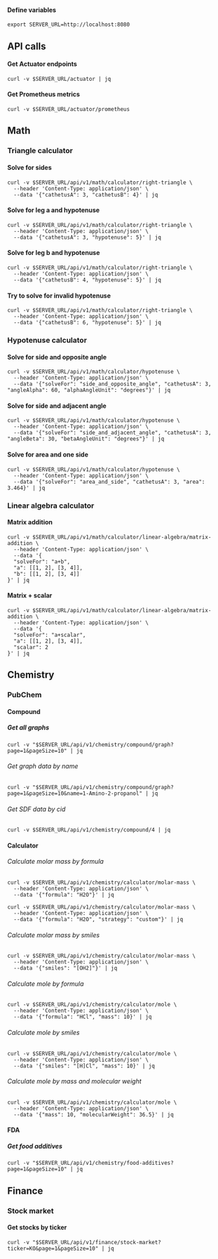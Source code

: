#### Define variables
```shell
export SERVER_URL=http://localhost:8080
```
## API calls
#### Get Actuator endpoints
```shell
curl -v $SERVER_URL/actuator | jq
```
#### Get Prometheus metrics
```shell
curl -v $SERVER_URL/actuator/prometheus
```
## Math
### Triangle calculator
#### Solve for sides
```shell
curl -v $SERVER_URL/api/v1/math/calculator/right-triangle \
  --header 'Content-Type: application/json' \
  --data '{"cathetusA": 3, "cathetusB": 4}' | jq
```
#### Solve for leg a and hypotenuse
```shell
curl -v $SERVER_URL/api/v1/math/calculator/right-triangle \
  --header 'Content-Type: application/json' \
  --data '{"cathetusA": 3, "hypotenuse": 5}' | jq
```
#### Solve for leg b and hypotenuse
```shell
curl -v $SERVER_URL/api/v1/math/calculator/right-triangle \
  --header 'Content-Type: application/json' \
  --data '{"cathetusB": 4, "hypotenuse": 5}' | jq
```
#### Try to solve for invalid hypotenuse
```shell
curl -v $SERVER_URL/api/v1/math/calculator/right-triangle \
  --header 'Content-Type: application/json' \
  --data '{"cathetusB": 6, "hypotenuse": 5}' | jq
```
### Hypotenuse calculator
#### Solve for side and opposite angle
```shell
curl -v $SERVER_URL/api/v1/math/calculator/hypotenuse \
  --header 'Content-Type: application/json' \
  --data '{"solveFor": "side_and_opposite_angle", "cathetusA": 3, "angleAlpha": 60, "alphaAngleUnit": "degrees"}' | jq
```
#### Solve for side and adjacent angle
```shell
curl -v $SERVER_URL/api/v1/math/calculator/hypotenuse \
  --header 'Content-Type: application/json' \
  --data '{"solveFor": "side_and_adjacent_angle", "cathetusA": 3, "angleBeta": 30, "betaAngleUnit": "degrees"}' | jq
```
#### Solve for area and one side
```shell
curl -v $SERVER_URL/api/v1/math/calculator/hypotenuse \
  --header 'Content-Type: application/json' \
  --data '{"solveFor": "area_and_side", "cathetusA": 3, "area": 3.464}' | jq
```
### Linear algebra calculator
#### Matrix addition
```shell
curl -v $SERVER_URL/api/v1/math/calculator/linear-algebra/matrix-addition \
  --header 'Content-Type: application/json' \
  --data '{
  "solveFor": "a+b",
  "a": [[1, 2], [3, 4]],
  "b": [[1, 2], [3, 4]]
}' | jq
```
#### Matrix + scalar
```shell
curl -v $SERVER_URL/api/v1/math/calculator/linear-algebra/matrix-addition \
  --header 'Content-Type: application/json' \
  --data '{
  "solveFor": "a+scalar",
  "a": [[1, 2], [3, 4]],
  "scalar": 2
}' | jq
```
## Chemistry
### PubChem
#### Compound
##### Get all graphs
```shell
curl -v "$SERVER_URL/api/v1/chemistry/compound/graph?page=1&pageSize=10" | jq
```
###### Get graph data by name
```shell
curl -v "$SERVER_URL/api/v1/chemistry/compound/graph?page=1&pageSize=10&name=1-Amino-2-propanol" | jq
```
###### Get SDF data by cid
```shell
curl -v $SERVER_URL/api/v1/chemistry/compound/4 | jq
```
#### Calculator
###### Calculate molar mass by formula
```shell
curl -v $SERVER_URL/api/v1/chemistry/calculator/molar-mass \
  --header 'Content-Type: application/json' \
  --data '{"formula": "H2O"}' | jq
```
```shell
curl -v $SERVER_URL/api/v1/chemistry/calculator/molar-mass \
  --header 'Content-Type: application/json' \
  --data '{"formula": "H2O", "strategy": "custom"}' | jq
```
###### Calculate molar mass by smiles
```shell
curl -v $SERVER_URL/api/v1/chemistry/calculator/molar-mass \
  --header 'Content-Type: application/json' \
  --data '{"smiles": "[OH2]"}' | jq
```
###### Calculate mole by formula
```shell
curl -v $SERVER_URL/api/v1/chemistry/calculator/mole \
  --header 'Content-Type: application/json' \
  --data '{"formula": "HCl", "mass": 10}' | jq
```
###### Calculate mole by smiles
```shell
curl -v $SERVER_URL/api/v1/chemistry/calculator/mole \
  --header 'Content-Type: application/json' \
  --data '{"smiles": "[H]Cl", "mass": 10}' | jq
```
###### Calculate mole by mass and molecular weight
```shell
curl -v $SERVER_URL/api/v1/chemistry/calculator/mole \
  --header 'Content-Type: application/json' \
  --data '{"mass": 10, "molecularWeight": 36.5}' | jq
```
#### FDA
##### Get food additives
```shell
curl -v "$SERVER_URL/api/v1/chemistry/food-additives?page=1&pageSize=10" | jq
```
## Finance
### Stock market
#### Get stocks by ticker
```shell
curl -v "$SERVER_URL/api/v1/finance/stock-market?ticker=KO&page=1&pageSize=10" | jq
```

